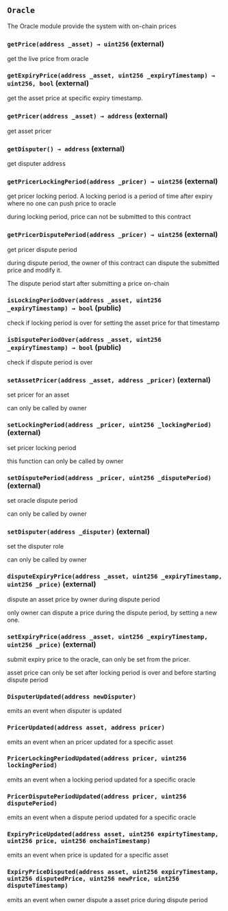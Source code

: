 ## `Oracle`

The Oracle module provide the system with on-chain prices

### `getPrice(address _asset) → uint256` (external)

get the live price from oracle

### `getExpiryPrice(address _asset, uint256 _expiryTimestamp) → uint256, bool` (external)

get the asset price at specific expiry timestamp.

### `getPricer(address _asset) → address` (external)

get asset pricer

### `getDisputer() → address` (external)

get disputer address

### `getPricerLockingPeriod(address _pricer) → uint256` (external)

get pricer locking period. A locking period is a period of time after expiry where no one can push price to oracle

during locking period, price can not be submitted to this contract

### `getPricerDisputePeriod(address _pricer) → uint256` (external)

get pricer dispute period

during dispute period, the owner of this contract can dispute the submitted price and modify it.

The dispute period start after submitting a price on-chain

### `isLockingPeriodOver(address _asset, uint256 _expiryTimestamp) → bool` (public)

check if locking period is over for setting the asset price for that timestamp

### `isDisputePeriodOver(address _asset, uint256 _expiryTimestamp) → bool` (public)

check if dispute period is over

### `setAssetPricer(address _asset, address _pricer)` (external)

set pricer for an asset

can only be called by owner

### `setLockingPeriod(address _pricer, uint256 _lockingPeriod)` (external)

set pricer locking period

this function can only be called by owner

### `setDisputePeriod(address _pricer, uint256 _disputePeriod)` (external)

set oracle dispute period

can only be called by owner

### `setDisputer(address _disputer)` (external)

set the disputer role

can only be called by owner

### `disputeExpiryPrice(address _asset, uint256 _expiryTimestamp, uint256 _price)` (external)

dispute an asset price by owner during dispute period

only owner can dispute a price during the dispute period, by setting a new one.

### `setExpiryPrice(address _asset, uint256 _expiryTimestamp, uint256 _price)` (external)

submit expiry price to the oracle, can only be set from the pricer.

asset price can only be set after locking period is over and before starting dispute period

### `DisputerUpdated(address newDisputer)`

emits an event when disputer is updated

### `PricerUpdated(address asset, address pricer)`

emits an event when an pricer updated for a specific asset

### `PricerLockingPeriodUpdated(address pricer, uint256 lockingPeriod)`

emits an event when a locking period updated for a specific oracle

### `PricerDisputePeriodUpdated(address pricer, uint256 disputePeriod)`

emits an event when a dispute period updated for a specific oracle

### `ExpiryPriceUpdated(address asset, uint256 expirtyTimestamp, uint256 price, uint256 onchainTimestamp)`

emits an event when price is updated for a specific asset

### `ExpiryPriceDisputed(address asset, uint256 expiryTimestamp, uint256 disputedPrice, uint256 newPrice, uint256 disputeTimestamp)`

emits an event when owner dispute a asset price during dispute period
